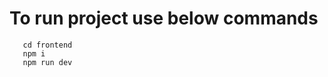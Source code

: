 # To run project use below commands

```git colne https://github.com/vivek-inavalli/Karkhana-Assignment.git
   cd frontend
   npm i
   npm run dev
```
